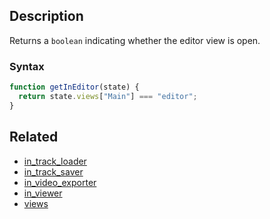 ## Description

Returns a `boolean` indicating whether the editor view is open.

### Syntax

```js
function getInEditor(state) {
  return state.views["Main"] === "editor";
}
```

## Related

- [in_track_loader](./in_track_loader.md)
- [in_track_saver](./in_track_saver.md)
- [in_video_exporter](./in_video_exporter.md)
- [in_viewer](./in_viewer.md)
- [views](./views.md)
